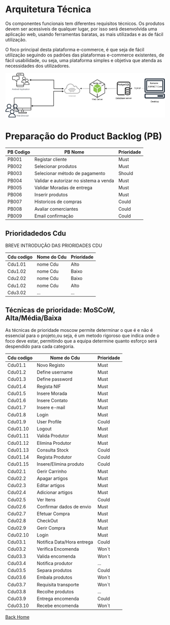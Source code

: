 # Arquitetura Técnica

Os componentes funcionais tem diferentes requisitos técnicos. Os produtos devem ser acessiveis de qualquer lugar, por isso será desenvolvida uma aplicação web, usando ferramentas baratas, as mais utilizadas e as de fácil utilização.

O foco principal desta plataforma e-commerce, é que seja de fácil utilização seguindo os padrões das plataformas e-commerce existentes, de fácil usabilidade, ou seja, uma plataforma simples e objetiva que atenda as necessidades dos utilizadores.


![image](Images\ArquiteturaTecnica.png)


# Preparação do Product Backlog (PB)


**PB Codigo**   |   **PB Nome** |   **Prioridade** 
-----|-----|----- 
PB001           |   Registar cliente    |   Must    
PB002           |   Selecionar produtos |   Must    
PB003           |   Selecionar método de pagamento  |   Should  
PB004           |   Validar e autorizar no sistema a venda  |   Must    
PB005   |   Validar Moradas de entrega   |  Must       
PB006   |   Inserir produtos   |    Must     
PB007   |   Historicos de compras   |   Could         
PB008   |   Avaliar comerciantes    |   Could       
PB009   |   Email confirmação      |     Could


## Prioridadedos Cdu

BREVE INTRODUÇÃO DAS PRIORIDADES CDU

Cdu codigo |Nome do Cdu| Prioridade
-----|-----|-----
Cdu1.01 | nome Cdu | Alto
Cdu1.02 | nome Cdu | Baixo
Cdu2.02 | nome Cdu | Baixo
Cdu1.02 | nome Cdu | Alto
Cdu3.02 | ... | ...|


## Técnicas de prioridade: MoSCoW, Alta/Média/Baixa

As técnicas de prioridade moscow permite determinar  o que é e não é essencial para o projeto,ou seja, é um metodo rigoroso que indica onde o foco deve estar, permitindo que a equipa determine quanto esforço será despendido para cada categoria. 

Cdu codigo |Nome do Cdu| Prioridade
-----|-----|-----
Cdu01.1 | Novo Registo | Must
Cdu01.2 | Define username| Must
Cdu01.3 | Define password | Must
Cdu01.4 | Regista NIF | Must
Cdu01.5 | Insere Morada| Must
Cdu01.6 | Insere Contato | Must
Cdu01.7 | Insere e-mail | Must
Cdu01.8 | Login | Must
Cdu01.9 | User Profile | Could
Cdu01.10 |  Logout | Must
Cdu01.11 | Valida Produtor | Must
Cdu01.12 | Elimina Produtor | Must
Cdu01.13 | Consulta Stock | Could
Cdu01.14 | Regista Produtor | Could
Cdu01.15 | Insere/Elimina produto | Could
Cdu02.1 | Gerir Carrinho | Must
Cdu02.2 | Apagar artigos | Must
Cdu02.3 | Editar artigos | Must
Cdu02.4 | Adicionar artigos | Must
Cdu02.5 | Ver Itens| Could
Cdu02.6 |Confirmar dados de envio | Must
Cdu02.7 | Efetuar Compra | Must
Cdu02.8 | CheckOut | Must
Cdu02.9 | Gerir Compra | Must
Cdu02.10 | Login | Must
Cdu03.1 | Notifica Data/Hora entrega | Could
Cdu03.2 | Verifica Encomenda | Won´t
Cdu03.3 | Valida encomenda | Won´t
Cdu03.4 | Notifica produtor | ...|
Cdu03.5 | Separa produtos | Could
Cdu03.6 | Embala produtos | Won´t
Cdu03.7 | Requisita transporte | Won´t
Cdu03.8 |  Recolhe produtos| ...|
Cdu03.9 | Entrega encomenda | Could
Cdu03.10 | Recebe encomenda | Won´t|





[Back Home](Home)
